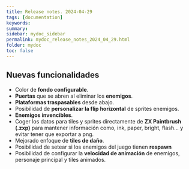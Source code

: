 ```yaml
---
title: Release notes. 2024-04-29
tags: [documentation]
keywords:
summary: 
sidebar: mydoc_sidebar
permalink: mydoc_release_notes_2024_04_29.html
folder: mydoc
toc: false
---
```


## Nuevas funcionalidades
* Color de **fondo configurable**.
* **Puertas** que se abren al eliminar los **enemigos**.
* **Plataformas traspasables** desde abajo.
* Posibilidad de **personalizar la flip horizontal** de sprites enemigos.
* **Enemigos invencibles**.
* Coger los datos para tiles y sprites directamente de **ZX Paintbrush (.zxp)** para mantener información como, ink, paper, bright, flash... y evitar tener que exportar a png.
* Mejorado enfoque de **tiles de daño**.
* Posibilidad de setear si los enemigos del juego tienen **respawn**
* Posibilidad de configurar la **velocidad de animación** de enemigos, personaje principal y tiles animados.




